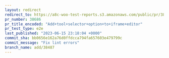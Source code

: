 ```yaml
---
layout: redirect
redirect_to: https://a8c-woo-test-reports.s3.amazonaws.com/public/pr/38686/e2e/index.html
pr_number: 38686
pr_title_encoded: "Add+tool+selector+option+to+iframe+editor"
pr_test_type: e2e
last_published: "2023-06-15 23:18:04 +0000"
commit_sha: bb0656e162a76d0ffdcca794fa657603e479799c
commit_message: "Fix lint errors"
branch_name: add/38487
---
```

